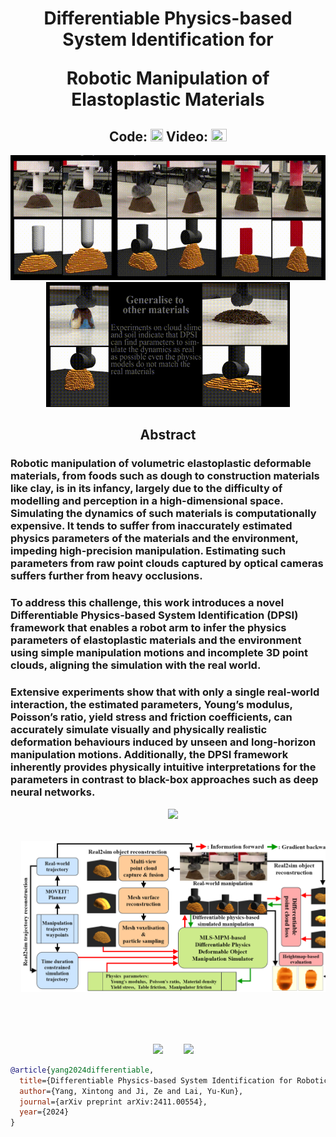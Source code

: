 <h1 align="center">
Differentiable Physics-based System Identification for 

Robotic Manipulation of Elastoplastic Materials
</h1>

<h2 align="center">
Code: <a href="https://github.com/IanYangChina/SI4RP-data"><img src="https://cdn-icons-png.flaticon.com/512/25/25231.png" width="20" height="20"></a>
Video: <a href="https://www.youtube.com/watch?v=2-9JWRsQhTU"><img src="https://upload.wikimedia.org/wikipedia/commons/thumb/0/09/YouTube_full-color_icon_%282017%29.svg/2560px-YouTube_full-color_icon_%282017%29.svg.png" width="25" height="20"></a>
</h2>

<p align="center">
  <img src="/docs/Clay.gif" height="200"/>
  <img src="/docs/Cloud_slime.gif" height="200"/>
</p>

<h2 align="center"> Abstract </h2>

### Robotic manipulation of volumetric elastoplastic deformable materials, from foods such as dough to construction materials like clay, is in its infancy, largely due to the difficulty of modelling and perception in a high-dimensional space. Simulating the dynamics of such materials is computationally expensive. It tends to suffer from inaccurately estimated physics parameters of the materials and the environment, impeding high-precision manipulation. Estimating such parameters from raw point clouds captured by optical cameras suffers further from heavy occlusions.
### To address this challenge, this work introduces a novel Differentiable Physics-based System Identification (DPSI) framework that enables a robot arm to infer the physics parameters of elastoplastic materials and the environment using simple manipulation motions and incomplete 3D point clouds, aligning the simulation with the real world.
### Extensive experiments show that with only a single real-world interaction, the estimated parameters, Young’s modulus, Poisson’s ratio, yield stress and friction coefficients, can accurately simulate visually and physically realistic deformation behaviours induced by unseen and long-horizon manipulation motions. Additionally, the DPSI framework inherently provides physically intuitive interpretations for the parameters in contrast to black-box approaches such as deep neural networks. 

<pre align="center">
  <img src="/docs/real-platform-problem.png" width="700"/>


  <img src="/docs/Diagram.png" width="710"/>





  <img src="https://upload.wikimedia.org/wikipedia/commons/thumb/e/ef/Cardiff_University_%28logo%29.svg/512px-Cardiff_University_%28logo%29.svg.png" height="80"/>    <img src="https://upload.wikimedia.org/wikipedia/commons/thumb/9/9c/UKRI_EPSR_Council-Logo_Horiz-RGB.png/799px-UKRI_EPSR_Council-Logo_Horiz-RGB.png" height="80"/>
</pre>

```bibtex
@article{yang2024differentiable,
  title={Differentiable Physics-based System Identification for Robotic Manipulation of Elastoplastic Materials},
  author={Yang, Xintong and Ji, Ze and Lai, Yu-Kun},
  journal={arXiv preprint arXiv:2411.00554},
  year={2024}
}
```